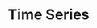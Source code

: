 ---
title: "Time Series"
description: "Time series analysis with simple models"
tags:
  - Time Series
weight: 17
---